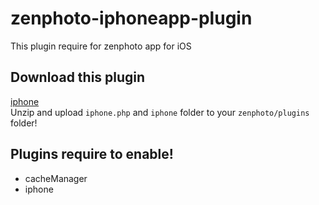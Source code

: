 # zenphoto-iphoneapp-plugin
This plugin require for zenphoto app for iOS

## Download this plugin
[iphone](https://github.com/djmonta/zenphoto-iphoneapp-plugin/archive/master.zip)  
Unzip and upload `iphone.php` and `iphone` folder to your `zenphoto/plugins` folder!

## Plugins require to enable!
- cacheManager
- iphone